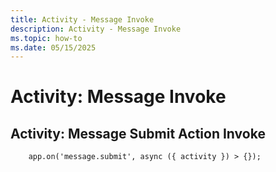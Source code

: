 ```yaml
---
title: Activity - Message Invoke
description: Activity - Message Invoke
ms.topic: how-to
ms.date: 05/15/2025
---
```


# Activity: Message Invoke

## Activity: Message Submit Action Invoke

```
    app.on('message.submit', async ({ activity }) > {});
```